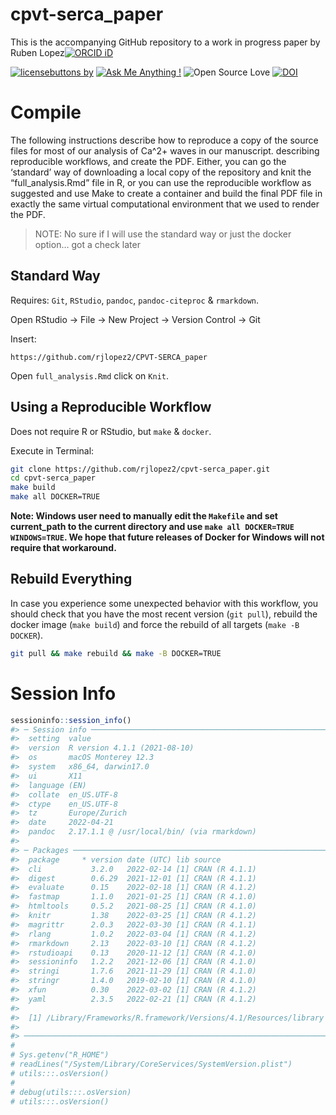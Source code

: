 
<!-- README.md is generated from README.Rmd. Please edit that file -->

# cpvt-serca_paper

This is the accompanying GitHub repository to a work in progress paper
by Ruben Lopez[![ORCID
iD](https://orcid.org/sites/default/files/images/orcid_16x16.png)](https://orcid.org/0000-0002-3802-3158)

[![licensebuttons
by](https://img.shields.io/badge/License-MIT-yellow.svg)](https://opensource.org/licenses/MIT)
[![Ask Me Anything
!](https://img.shields.io/badge/Ask%20me-anything-1abc9c.svg)](https://github.com/rjlopez2/cpvt-serca_paper/issues/new)
![Open Source
Love](https://badges.frapsoft.com/os/v2/open-source.svg?v=103)
[![DOI](https://zenodo.org/badge/DOI/10.5281/zenodo.5226364.svg)](https://doi.org/10.5281/zenodo.5226364)



# Compile

The following instructions describe how to reproduce a copy of the
source files for most of our analysis of Ca^2+ waves in our manuscript.
describing reproducible workflows, and create the PDF. Either, you can
go the ‘standard’ way of downloading a local copy of the repository and
knit the “full_analysis.Rmd” file in R, or you can use the reproducible
workflow as suggested and use Make to create a container and build the
final PDF file in exactly the same virtual computational environment
that we used to render the PDF.

> NOTE: No sure if I will use the standard way or just the docker
> option… got a check later

## Standard Way

Requires: `Git`, `RStudio`, `pandoc`, `pandoc-citeproc` & `rmarkdown`.

Open RStudio -\> File -\> New Project -\> Version Control -\> Git

Insert:

    https://github.com/rjlopez2/CPVT-SERCA_paper

Open `full_analysis.Rmd` click on `Knit`.

## Using a Reproducible Workflow

Does not require R or RStudio, but `make` & `docker`.

Execute in Terminal:

``` bash
git clone https://github.com/rjlopez2/cpvt-serca_paper.git
cd cpvt-serca_paper
make build
make all DOCKER=TRUE
```

**Note: Windows user need to manually edit the `Makefile` and set
current_path to the current directory and use
`make all DOCKER=TRUE WINDOWS=TRUE`. We hope that future releases of
Docker for Windows will not require that workaround.**

## Rebuild Everything

In case you experience some unexpected behavior with this workflow, you
should check that you have the most recent version (`git pull`), rebuild
the docker image (`make build`) and force the rebuild of all targets
(`make -B DOCKER`).

``` bash
git pull && make rebuild && make -B DOCKER=TRUE
```

# Session Info

``` r
sessioninfo::session_info()
#> ─ Session info ───────────────────────────────────────────────────────────────
#>  setting  value
#>  version  R version 4.1.1 (2021-08-10)
#>  os       macOS Monterey 12.3
#>  system   x86_64, darwin17.0
#>  ui       X11
#>  language (EN)
#>  collate  en_US.UTF-8
#>  ctype    en_US.UTF-8
#>  tz       Europe/Zurich
#>  date     2022-04-21
#>  pandoc   2.17.1.1 @ /usr/local/bin/ (via rmarkdown)
#> 
#> ─ Packages ───────────────────────────────────────────────────────────────────
#>  package     * version date (UTC) lib source
#>  cli           3.2.0   2022-02-14 [1] CRAN (R 4.1.1)
#>  digest        0.6.29  2021-12-01 [1] CRAN (R 4.1.1)
#>  evaluate      0.15    2022-02-18 [1] CRAN (R 4.1.2)
#>  fastmap       1.1.0   2021-01-25 [1] CRAN (R 4.1.0)
#>  htmltools     0.5.2   2021-08-25 [1] CRAN (R 4.1.0)
#>  knitr         1.38    2022-03-25 [1] CRAN (R 4.1.2)
#>  magrittr      2.0.3   2022-03-30 [1] CRAN (R 4.1.1)
#>  rlang         1.0.2   2022-03-04 [1] CRAN (R 4.1.2)
#>  rmarkdown     2.13    2022-03-10 [1] CRAN (R 4.1.2)
#>  rstudioapi    0.13    2020-11-12 [1] CRAN (R 4.1.0)
#>  sessioninfo   1.2.2   2021-12-06 [1] CRAN (R 4.1.0)
#>  stringi       1.7.6   2021-11-29 [1] CRAN (R 4.1.0)
#>  stringr       1.4.0   2019-02-10 [1] CRAN (R 4.1.0)
#>  xfun          0.30    2022-03-02 [1] CRAN (R 4.1.2)
#>  yaml          2.3.5   2022-02-21 [1] CRAN (R 4.1.2)
#> 
#>  [1] /Library/Frameworks/R.framework/Versions/4.1/Resources/library
#> 
#> ──────────────────────────────────────────────────────────────────────────────
# 
# Sys.getenv("R_HOME")
# readLines("/System/Library/CoreServices/SystemVersion.plist")
# utils:::.osVersion()
# 
# debug(utils:::.osVersion)
# utils:::.osVersion()
```
